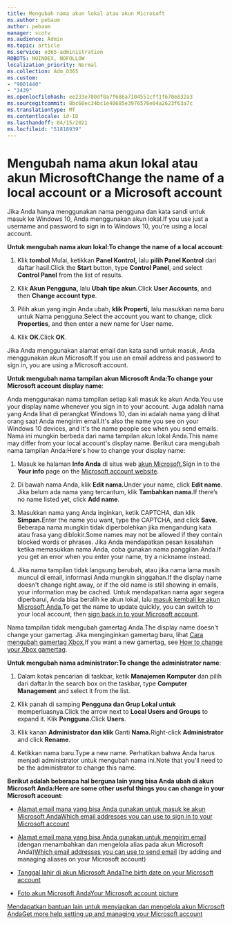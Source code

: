 ```yaml
---
title: Mengubah nama akun lokal atau akun Microsoft
ms.author: pebaum
author: pebaum
manager: scotv
ms.audience: Admin
ms.topic: article
ms.service: o365-administration
ROBOTS: NOINDEX, NOFOLLOW
localization_priority: Normal
ms.collection: Adm_O365
ms.custom:
- "9001440"
- "3439"
ms.openlocfilehash: ee233e780df0a7f686a7104551cff1f670e832a3
ms.sourcegitcommit: 8bc60ec34bc1e40685e3976576e04a2623f63a7c
ms.translationtype: MT
ms.contentlocale: id-ID
ms.lasthandoff: 04/15/2021
ms.locfileid: "51818939"
---
```

# <a name="change-the-name-of-a-local-account-or-a-microsoft-account"></a><span data-ttu-id="78ff7-102">Mengubah nama akun lokal atau akun Microsoft</span><span class="sxs-lookup"><span data-stu-id="78ff7-102">Change the name of a local account or a Microsoft account</span></span>

<span data-ttu-id="78ff7-103">Jika Anda hanya menggunakan nama pengguna dan kata sandi untuk masuk ke Windows 10, Anda menggunakan akun lokal.</span><span class="sxs-lookup"><span data-stu-id="78ff7-103">If you use just a username and password to sign in to Windows 10, you're using a local account.</span></span> 

<span data-ttu-id="78ff7-104">**Untuk mengubah nama akun lokal:**</span><span class="sxs-lookup"><span data-stu-id="78ff7-104">**To change the name of a local account**:</span></span>

1. <span data-ttu-id="78ff7-105">Klik **tombol** Mulai, ketikkan **Panel Kontrol,** lalu **pilih Panel Kontrol** dari daftar hasil.</span><span class="sxs-lookup"><span data-stu-id="78ff7-105">Click the **Start** button, type **Control Panel**, and select **Control Panel** from the list of results.</span></span>

2. <span data-ttu-id="78ff7-106">Klik **Akun Pengguna,** lalu **Ubah tipe akun.**</span><span class="sxs-lookup"><span data-stu-id="78ff7-106">Click **User Accounts**, and then **Change account type**.</span></span>

3. <span data-ttu-id="78ff7-107">Pilih akun yang ingin Anda ubah, **klik Properti,** lalu masukkan nama baru untuk Nama pengguna.</span><span class="sxs-lookup"><span data-stu-id="78ff7-107">Select the account you want to change, click **Properties**, and then enter a new name for User name.</span></span>

4. <span data-ttu-id="78ff7-108">Klik **OK**.</span><span class="sxs-lookup"><span data-stu-id="78ff7-108">Click **OK**.</span></span>

<span data-ttu-id="78ff7-109">Jika Anda menggunakan alamat email dan kata sandi untuk masuk, Anda menggunakan akun Microsoft.</span><span class="sxs-lookup"><span data-stu-id="78ff7-109">If you use an email address and password to sign in, you are using a Microsoft account.</span></span>

<span data-ttu-id="78ff7-110">**Untuk mengubah nama tampilan akun Microsoft Anda:**</span><span class="sxs-lookup"><span data-stu-id="78ff7-110">**To change your Microsoft account display name**:</span></span>

<span data-ttu-id="78ff7-111">Anda menggunakan nama tampilan setiap kali masuk ke akun Anda.</span><span class="sxs-lookup"><span data-stu-id="78ff7-111">You use your display name whenever you sign in to your account.</span></span> <span data-ttu-id="78ff7-112">Juga adalah nama yang Anda lihat di perangkat Windows 10, dan ini adalah nama yang dilihat orang saat Anda mengirim email.</span><span class="sxs-lookup"><span data-stu-id="78ff7-112">It's also the name you see on your Windows 10 devices, and it's the name people see when you send emails.</span></span> <span data-ttu-id="78ff7-113">Nama ini mungkin berbeda dari nama tampilan akun lokal Anda.</span><span class="sxs-lookup"><span data-stu-id="78ff7-113">This name may differ from your local account's display name.</span></span> <span data-ttu-id="78ff7-114">Berikut cara mengubah nama tampilan Anda:</span><span class="sxs-lookup"><span data-stu-id="78ff7-114">Here's how to change your display name:</span></span>

1. <span data-ttu-id="78ff7-115">Masuk ke halaman **Info Anda** di situs web [akun Microsoft.](https://account.microsoft.com/)</span><span class="sxs-lookup"><span data-stu-id="78ff7-115">Sign in to the **Your info** page on the [Microsoft account website](https://account.microsoft.com/).</span></span>

2. <span data-ttu-id="78ff7-116">Di bawah nama Anda, klik **Edit nama.**</span><span class="sxs-lookup"><span data-stu-id="78ff7-116">Under your name, click **Edit name**.</span></span> <span data-ttu-id="78ff7-117">Jika belum ada nama yang tercantum, klik **Tambahkan nama.**</span><span class="sxs-lookup"><span data-stu-id="78ff7-117">If there’s no name listed yet, click **Add name**.</span></span> 

3. <span data-ttu-id="78ff7-118">Masukkan nama yang Anda inginkan, ketik CAPTCHA, dan klik **Simpan.**</span><span class="sxs-lookup"><span data-stu-id="78ff7-118">Enter the name you want, type the CAPTCHA, and click **Save**.</span></span> <span data-ttu-id="78ff7-119">Beberapa nama mungkin tidak diperbolehkan jika mengandung kata atau frasa yang diblokir.</span><span class="sxs-lookup"><span data-stu-id="78ff7-119">Some names may not be allowed if they contain blocked words or phrases.</span></span> <span data-ttu-id="78ff7-120">Jika Anda mendapatkan pesan kesalahan ketika memasukkan nama Anda, coba gunakan nama panggilan Anda.</span><span class="sxs-lookup"><span data-stu-id="78ff7-120">If you get an error when you enter your name, try a nickname instead.</span></span>

4. <span data-ttu-id="78ff7-121">Jika nama tampilan tidak langsung berubah, atau jika nama lama masih muncul di email, informasi Anda mungkin singgahan.</span><span class="sxs-lookup"><span data-stu-id="78ff7-121">If the display name doesn't change right away, or if the old name is still showing in emails, your information may be cached.</span></span> <span data-ttu-id="78ff7-122">Untuk mendapatkan nama agar segera diperbarui, Anda bisa beralih ke akun lokal, lalu [masuk kembali ke akun Microsoft Anda.](https://account.microsoft.com/)</span><span class="sxs-lookup"><span data-stu-id="78ff7-122">To get the name to update quickly, you can switch to your local account, then [sign back in to your Microsoft account](https://account.microsoft.com/).</span></span>

<span data-ttu-id="78ff7-123">Nama tampilan tidak mengubah gamertag Anda.</span><span class="sxs-lookup"><span data-stu-id="78ff7-123">The display name doesn't change your gamertag.</span></span> <span data-ttu-id="78ff7-124">Jika menginginkan gamertag baru, lihat [Cara mengubah gamertag Xbox.](https://support.xbox.com/id-ID/account-management/change-xbox-live-gamertag)</span><span class="sxs-lookup"><span data-stu-id="78ff7-124">If you want a new gamertag, see [How to change your Xbox gamertag](https://support.xbox.com/id-ID/account-management/change-xbox-live-gamertag).</span></span>

<span data-ttu-id="78ff7-125">**Untuk mengubah nama administrator:**</span><span class="sxs-lookup"><span data-stu-id="78ff7-125">**To change the administrator name**:</span></span>

1. <span data-ttu-id="78ff7-126">Dalam kotak pencarian di taskbar, ketik **Manajemen Komputer** dan pilih dari daftar.</span><span class="sxs-lookup"><span data-stu-id="78ff7-126">In the search box on the taskbar, type **Computer Management** and select it from the list.</span></span>

2. <span data-ttu-id="78ff7-127">Klik panah di samping **Pengguna dan Grup Lokal untuk** memperluasnya.</span><span class="sxs-lookup"><span data-stu-id="78ff7-127">Click the arrow next to **Local Users and Groups** to expand it.</span></span> <span data-ttu-id="78ff7-128">Klik **Pengguna.**</span><span class="sxs-lookup"><span data-stu-id="78ff7-128">Click **Users**.</span></span>

3. <span data-ttu-id="78ff7-129">Klik kanan **Administrator dan klik** Ganti **Nama.**</span><span class="sxs-lookup"><span data-stu-id="78ff7-129">Right-click **Administrator** and click **Rename**.</span></span>

4. <span data-ttu-id="78ff7-130">Ketikkan nama baru.</span><span class="sxs-lookup"><span data-stu-id="78ff7-130">Type a new name.</span></span> <span data-ttu-id="78ff7-131">Perhatikan bahwa Anda harus menjadi administrator untuk mengubah nama ini.</span><span class="sxs-lookup"><span data-stu-id="78ff7-131">Note that you'll need to be the administrator to change this name.</span></span>

<span data-ttu-id="78ff7-132">**Berikut adalah beberapa hal berguna lain yang bisa Anda ubah di akun Microsoft Anda:**</span><span class="sxs-lookup"><span data-stu-id="78ff7-132">**Here are some other useful things you can change in your Microsoft account**:</span></span>

- [<span data-ttu-id="78ff7-133">Alamat email mana yang bisa Anda gunakan untuk masuk ke akun Microsoft Anda</span><span class="sxs-lookup"><span data-stu-id="78ff7-133">Which email addresses you can use to sign in to your Microsoft account</span></span>](https://support.microsoft.com/help/4026162)

- <span data-ttu-id="78ff7-134">[Alamat email mana yang bisa Anda gunakan untuk mengirim email](https://support.microsoft.com/help/12407) (dengan menambahkan dan mengelola alias pada akun Microsoft Anda)</span><span class="sxs-lookup"><span data-stu-id="78ff7-134">[Which email addresses you can use to send email](https://support.microsoft.com/help/12407) (by adding and managing aliases on your Microsoft account)</span></span>

- [<span data-ttu-id="78ff7-135">Tanggal lahir di akun Microsoft Anda</span><span class="sxs-lookup"><span data-stu-id="78ff7-135">The birth date on your Microsoft account</span></span>](https://support.microsoft.com/help/12411)

- [<span data-ttu-id="78ff7-136">Foto akun Microsoft Anda</span><span class="sxs-lookup"><span data-stu-id="78ff7-136">Your Microsoft account picture</span></span>](https://support.microsoft.com/help/4026790)

[<span data-ttu-id="78ff7-137">Mendapatkan bantuan lain untuk menyiapkan dan mengelola akun Microsoft Anda</span><span class="sxs-lookup"><span data-stu-id="78ff7-137">Get more help setting up and managing your Microsoft account</span></span>](https://support.microsoft.com/hub/4294457/microsoft-account-help#manage-account)